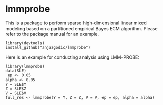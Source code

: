 # lmmprobe
This is a package to perform sparse high-dimensional linear mixed modeling based on a partitioned empirical Bayes ECM algorithm. Please refer to the package manual for an example. 

```
library(devtools)
install_github("anjazgodic/lmmprobe")
```

Here is an example for conducting analysis using LMM-PROBE: 
```
library(lmmprobe)
data(SLE)
 ep <- 0.05
alpha <- 0.05
Y = SLE$Y
Z = SLE$Z
V = SLE$V
full_res <- lmmprobe(Y = Y, Z = Z, V = V, ep = ep, alpha = alpha)
```
